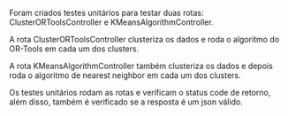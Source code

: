 Foram criados testes unitários para testar duas rotas: ClusterORToolsController e KMeansAlgorithmController.

A rota ClusterORToolsController clusteriza os dados e roda o algoritmo do OR-Tools em cada um dos clusters.

A rota KMeansAlgorithmController também clusteriza os dados e depois roda o algoritmo de nearest neighbor em cada um dos clusters.

Os testes unitários rodam as rotas e verificam o status code de retorno, além disso, também é verificado se a resposta é um json válido.
